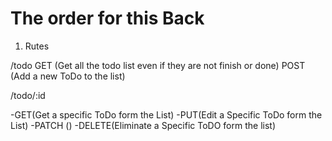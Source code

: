 # The order for this Back 

1. Rutes 

/todo
GET (Get all the todo list even if they are not finish or done)
POST (Add a new ToDo to the list)

/todo/:id

-GET(Get a specific ToDo form the List)
-PUT(Edit a Specific ToDo form the List)
-PATCH ()
-DELETE(Eliminate a Specific ToDO form the list)


